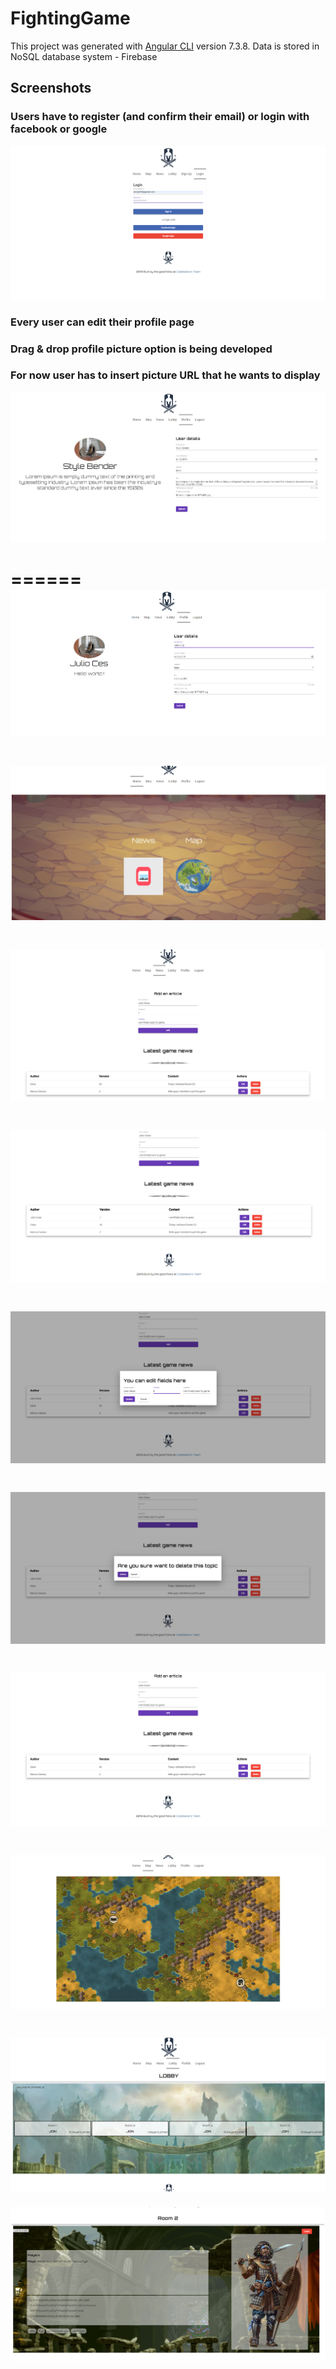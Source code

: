 # FightingGame

This project was generated with [Angular CLI](https://github.com/angular/angular-cli) version 7.3.8.
Data is stored in NoSQL database system - Firebase</br>

## Screenshots

### Users have to register (and confirm their email) or login with facebook or google
![image](https://github.com/oskarrr991/Online-game/blob/master/screenshots/1.png)

### Every user can edit their profile page
### Drag & drop profile picture option is being developed
### For now user has to insert picture URL that he wants to display
![image](https://github.com/oskarrr991/Online-game/blob/master/screenshots/2.png)

======
![image](https://github.com/oskarrr991/Online-game/blob/master/screenshots/3.1.png)
======
![image](https://github.com/oskarrr991/Online-game/blob/master/screenshots/4.png)
======
![image](https://github.com/oskarrr991/Online-game/blob/master/screenshots/5.png)
======
![image](https://github.com/oskarrr991/Online-game/blob/master/screenshots/6.png)
======
![image](https://github.com/oskarrr991/Online-game/blob/master/screenshots/7.png)
======
![image](https://github.com/oskarrr991/Online-game/blob/master/screenshots/8.png)
======
![image](https://github.com/oskarrr991/Online-game/blob/master/screenshots/9.png)
======
![image](https://github.com/oskarrr991/Online-game/blob/master/screenshots/10.png)
======
![image](https://github.com/oskarrr991/Online-game/blob/master/screenshots/11.png)
======
![image](https://github.com/oskarrr991/Online-game/blob/master/screenshots/12.png)
